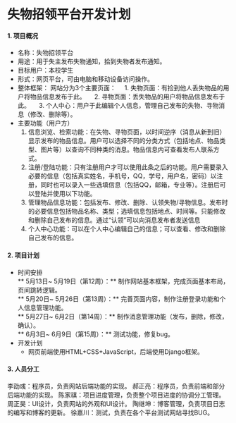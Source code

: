# 失物招领平台开发计划
#### 1. 项目概况
- 名称：失物招领平台
- 用途：用于失主发布失物通知，拾到失物者发布通知。
- 目标用户：本校学生
- 形式：网页平台，可由电脑和移动设备访问操作。
- 整体框架：
	网站分为3个主要页面：
&nbsp;&nbsp;&nbsp;&nbsp;1. 失物页面：有捡到他人丢失物品的用户将物品信息发布于此。
&nbsp;&nbsp;&nbsp;&nbsp;2. 寻物页面：丢失物品的用户将物品信息发布于此。
&nbsp;&nbsp;&nbsp;&nbsp;3. 个人中心：用户于此编辑个人信息，管理自己发布的失物、寻物消息（修改、删除等）。
- 主要功能（用户方）
	1. 信息浏览、检索功能：在失物、寻物页面，以时间逆序（消息从新到旧）显示发布的物品信息。用户可以选择不同的分类方式（包括地点、物品类型、图片等）以查询不同种类的消息。物品信息内可查看发布人联系方式。
	2. 注册/登陆功能：只有注册用户才可以使用此条之后的功能。用户需要录入必要的信息（包括真实姓名，手机号，QQ，学号，用户名，密码）以注册，同时也可以录入一些选填信息（包括QQ，邮箱，专业等）。注册后可以登陆并使用以下功能。
	3. 管理物品信息功能：包括发布、修改、删除、认领失物/寻物信息。发布时的必要信息包括物品名称、类型；选填信息包括地点、时间等。只能修改和删除自己发布的信息。通过“认领”可以向消息发布者发送信息
	4. 个人中心功能：可以在个人中心编辑自己的信息；可以查看、修改和删除自己发布的信息。
#### 2. 项目计划
- 时间安排<br>
** 5月13日~ 5月19日（第12周）：** 制作网站基本框架，完成页面基本布局，页间跳转逻辑。<br>
** 5月20日~ 5月26日（第13周）：** 完善页面内容，制作注册登录功能和个人信息管理功能。<br>
** 5月27日~ 6月2日（第14周）：** 制作消息管理功能（发布，删除，修改，确认）。<br>
** 6月3日~ 6月9日（第15周）：** 测试功能，修复bug。<br>
- 开发计划
	- 网页前端使用HTML+CSS+JavaScript，后端使用Django框架。
#### 3. 人员分工
李劭彧：程序员，负责网站后端功能的实现。
郝正亮：程序员，负责前端和部分后端功能的实现。
陈家祺：项目进度管理，负责整个项目进度的协调分工管理。
周正昊：UI设计，负责网站的外观和UI设计。
陶继坤：博客管理，负责项目日志的编写和博客的更新。
徐嘉川：测试，负责在各个平台测试网站寻找BUG。
